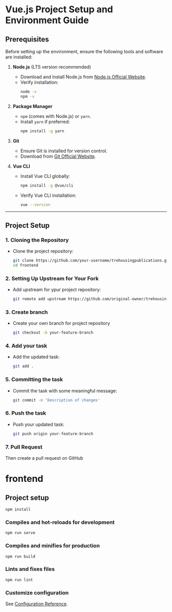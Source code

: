 # Vue.js Project Setup and Environment Guide

## Prerequisites

Before setting up the environment, ensure the following tools and software are installed:

1. **Node.js** (LTS version recommended)
   - Download and install Node.js from [Node.js Official Website](https://nodejs.org/).
   - Verify installation:
     ```bash
     node -v
     npm -v
     ```

2. **Package Manager**
   - `npm` (comes with Node.js) or `yarn`.
   - Install `yarn` if preferred:
     ```bash
     npm install -g yarn
     ```

3. **Git**
   - Ensure Git is installed for version control.
   - Download from [Git Official Website](https://git-scm.com/).

4. **Vue CLI**
   - Install Vue CLI globally:
     ```bash
     npm install -g @vue/cli
     ```
   - Verify Vue CLI installation:
     ```bash
     vue --version
     ```

---

## Project Setup

### 1. Cloning the Repository
- Clone the project repository:
  ```bash
  git clone https://github.com/your-username/trehousingpublications.git
  cd frontend

### 2. Setting Up Upstream for Your Fork
- Add upstream for ypur project repository:
  ```bash
  git remote add upstream https://github.com/original-owner/trehousingpublications.git

### 3. Create branch
- Create your own branch for project repository
  ```bash
  git checkout -b your-feature-branch

### 4. Add your task
- Add the updated task:
  ```bash
  git add .

### 5. Committing the task
- Commit the task with some meaningful message:
  ```bash
  git commit -m 'Description of changes'

### 6. Push the task
- Push your updated task:
  ```bash
  git push origin your-feature-branch

### 7. Pull Request
Then create a pull request on GitHub



# frontend

## Project setup
```
npm install
```

### Compiles and hot-reloads for development
```
npm run serve
```

### Compiles and minifies for production
```
npm run build
```

### Lints and fixes files
```
npm run lint
```

### Customize configuration
See [Configuration Reference](https://cli.vuejs.org/config/).





